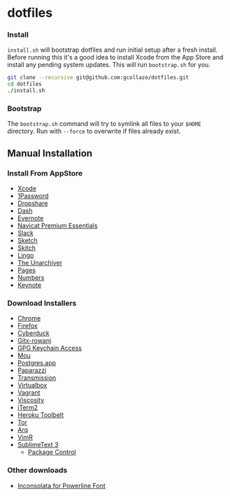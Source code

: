 # dotfiles

### Install
`install.sh` will bootstrap dotfiles and run initial setup after a fresh install. Before running this it's a good idea to install Xcode from the App Store and install any pending system updates. This will run `bootstrap.sh` for you.

```bash
git clone --recursive git@github.com:gcollazo/dotfiles.git
cd dotfiles
./install.sh
```

### Bootstrap
The `bootstrap.sh` command will try to symlink all files to your `$HOME` directory. Run with `--force` to overwrite if files already exist.

## Manual Installation

### Install From AppStore
- [Xcode](https://itunes.apple.com/us/app/xcode/id497799835?mt=12)
- [1Password](https://itunes.apple.com/us/app/1password-password-manager/id443987910?mt=12)
- [Dropshare](https://itunes.apple.com/app/dropshare/id814499284?ls=1&mt=12)
- [Dash](https://itunes.apple.com/us/app/dash-docs-snippets/id458034879?mt=12)
- [Evernote](https://itunes.apple.com/us/app/evernote/id406056744?mt=12)
- [Navicat Premium Essentials](https://itunes.apple.com/us/app/navicat-premium-essentials/id466416967?mt=12)
- [Slack](https://itunes.apple.com/us/app/slack/id803453959?mt=12)
- [Sketch](https://itunes.apple.com/us/app/sketch-3/id852320343?mt=12)
- [Skitch](https://itunes.apple.com/us/app/skitch-snap.-mark-up.-share./id425955336?mt=12)
- [Lingo](https://itunes.apple.com/us/app/lingo/id624884154?mt=12)
- [The Unarchiver](https://itunes.apple.com/us/app/the-unarchiver/id425424353?mt=12)
- [Pages](https://itunes.apple.com/us/app/pages/id409201541?mt=12)
- [Numbers](https://itunes.apple.com/us/app/numbers/id409203825?mt=12)
- [Keynote](https://itunes.apple.com/us/app/keynote/id409183694?mt=12)

### Download Installers
- [Chrome](https://www.google.com/chrome/browser/)
- [Firefox](https://www.mozilla.org/en-US/firefox/new/)
- [Cyberduck](https://cyberduck.io)
- [Gitx-rowanj](https://github.com/rowanj/gitx/blob/master/README.markdown)
- [GPG Keychain Access](https://gpgtools.org/)
- [Mou](http://25.io/mou/)
- [Postgres.app](http://postgresapp.com/)
- [Paparazzi](https://derailer.org/paparazzi/)
- [Transmission](https://www.transmissionbt.com/download/)
- [Virtualbox](https://www.virtualbox.org/wiki/Downloads)
- [Vagrant](https://www.vagrantup.com/downloads.html)
- [Viscosity](http://www.sparklabs.com/viscosity/download/)
- [iTerm2](https://iterm2.com/downloads.html)
- [Heroku Toolbelt](https://toolbelt.heroku.com/)
- [Tor](https://www.torproject.org/download/download-easy.html.en)
- [Arq](http://www.haystacksoftware.com/arq/)
- [VimR](http://vimr.org/)
- [SublimeText 3](http://www.sublimetext.com/3)
  - [Package Control](https://sublime.wbond.net/installation)

### Other downloads
- [Inconsolata for Powerline Font](https://github.com/powerline/fonts/tree/master/Inconsolata)
